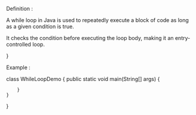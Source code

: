 
Definition :

A while loop in Java is used to repeatedly execute a block of code as long as a given condition is true.

It checks the condition before executing the loop body, making it an entry-controlled loop.

}


Example :

class WhileLoopDemo 
{
    public static void main(String[] args) 
    {
     

        }
    }
}


